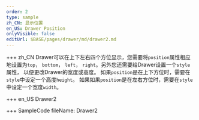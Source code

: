 ```yaml
--- 
order: 2
type: sample
zh_CN: 显示位置
en_US: Drawer Position
onlyVisible: false
editUrl: $BASE/pages/drawer/md/drawer2.md
---
```


+++ zh_CN
Drawer可以在上下左右四个方位显示，您需要将<Code>position</Code>属性相应地设置为<Code>top</Code>， <Code>bottom</Code>， 
<Code>left</Code>， <Code>right</Code>。另外您还需要给Drawer设置一个<Code>style</Code>属性， 以便更改Drawer的宽度或高度。
如果<Code>position</Code>是在上下方位时，需要在<Code>style</Code>中设定一个高度<Code>height</Code>。
如果如果<Code>position</Code>是在左右方位时，需要在<Code>style</Code>中设定一个宽度<Code>width</Code>。
 
+++ en_US
Drawer2

+++ SampleCode
fileName: Drawer2
